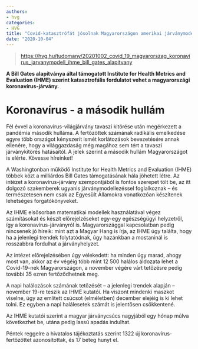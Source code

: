 ```yaml
---
authors:
- hvg
categories:
- HVG
title: "Covid-katasztrófát jósolnak Magyarországon amerikai járványmodellezők"
date: "2020-10-04"
---
```


> https://hvg.hu/tudomany/20201002_covid_19_magyarorszag_koronavirus_jarvanymodell_ihme_bill_gates_alapitvany


**A Bill Gates alapítványa által támogatott Institute for Health Metrics and
Evaluation (IHME) szerint katasztrofális fordulatot vehet a magyarországi
koronavírus-járvány.**

# Koronavírus - a második hullám 

Fél évvel a koronavírus-világjárvány tavaszi kitörése után megérkezett a
pandémia második hulláma. A fertőzöttek számának radikális emelkedése egyre
több országot kényszerít ismét korlátozások bevezetésére annak ellenére, hogy
a világgazdaság még magához sem tért a tavaszi járványkitörés hatásaitól. A
jelek szerint a második hullám Magyarországot is elérte. Kövesse híreinket! 

A Washingtonban működő Institute for Health Metrics and Evaluation
(IHME) többek közt a milliárdos Bill Gates támogatásának hála jöhetett
létre. Az intézet a koronavírus-járvány szempontjából is fontos
szerepet tölt be, az itt dolgozó szakemberek ugyanis
járványmodellezéssel foglalkoznak – és természetesen nem csak az
Egyesült Államokra vonatkozóan készítenek lehetséges forgatókönyveket.

Az IHME elsősorban matematikai modellek használatával végez
számításokat és készít előrejelzéseket egy-egy egészségügyi
helyzetről, így a koronavírus-járványról is. Magyarországgal
kapcsolatban pedig nincsenek jó híreik: mint azt a Magyar Hang is
írja, az IHME úgy találta, hogy ha a jelenlegi trendek folytatódnak,
úgy hazánkban a mostaninál is rosszabbra fordulhat a járványhelyzet.

Az intézet előrejelzésében úgy vélekedett: ha minden úgy marad, ahogy most
van, akkor az év végéig több mint 12 500 halálos áldozata lehet a Covid-19-nek
Magyarországon, a november végére várt tetőzésre pedig további 35 ezren
fertőződhetnek meg.

A napi halálozások számának tetőzését – a jelenlegi trendek alapján –
november 19-re teszik az IHME kutatói. Ha viszont mindenki maszkot viselne,
úgy az említett csúcsot (elméletben) december elejéig is ki lehet tolni. Ez
egyben a napi halálesetek számát is jelentősen csökkentené.


Az IHME kutatói szerint a magyar járványcsúcs nagyjából egy hónap múlva
következhet be, utána pedig lassú apadás indulhat.

Péntek reggelre a hivatalos tájékoztatás szerint 1322 új koronavírus-fertőzöttet
azonosítottak, és 17 beteg hunyt el.
